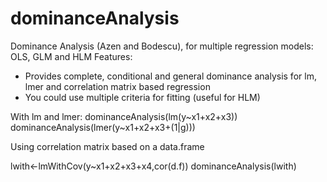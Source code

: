 dominanceAnalysis
=================

Dominance Analysis (Azen and Bodescu), for multiple regression models: OLS, GLM and HLM
Features:
- Provides complete, conditional and general dominance analysis for lm, lmer and correlation matrix based regression
- You could use multiple criteria for fitting (useful for HLM)

With lm and lmer:
  dominanceAnalysis(lm(y~x1+x2+x3))  
  dominanceAnalysis(lmer(y~x1+x2+x3+(1|g)))

Using correlation matrix based on a data.frame

  lwith<-lmWithCov(y~x1+x2+x3+x4,cor(d.f))
  dominanceAnalysis(lwith)

